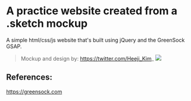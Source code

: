 # A practice website created from a .sketch mockup
A simple html/css/js website that's built using jQuery and the GreenSock GSAP.

> Mockup and design by: https://twitter.com/Heeji_Kim_
> ![](https://mikosramek.ca/public_files/mockup.png)

## References:
https://greensock.com
